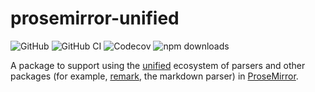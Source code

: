 # prosemirror-unified

![GitHub](https://img.shields.io/github/license/marekdedic/prosemirror-unified)
![GitHub CI](https://img.shields.io/github/actions/workflow/status/marekdedic/prosemirror-unified/CI.yml?logo=github)
![Codecov](https://img.shields.io/codecov/c/github/marekdedic/prosemirror-unified/master?logo=codecov)
![npm downloads](https://img.shields.io/npm/dm/prosemirror-unified?logo=npm)

A package to support using the [unified](https://github.com/unifiedjs/unified) ecosystem of parsers and other packages (for example, [remark](https://github.com/remarkjs/remark), the markdown parser) in [ProseMirror](https://prosemirror.net/).
